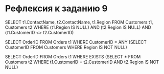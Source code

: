 # Рефлексия к заданию 9 

SELECT t1.ContactName, t2.ContactName, t1.Region
FROM Customers t1, Customers t2 
WHERE (t1.Region IS NULL) AND (t2.Region IS NULL) AND
      (t1.CustomerID <> t2.CustomerID) 


SELECT OrderID
FROM Orders t1
WHERE CustomerID = ANY 
  (SELECT CustomerID FROM Customers
   WHERE Region IS NOT NULL) 


SELECT OrderID
FROM Orders t1
WHERE EXISTS 
  (SELECT * FROM Customers t2 WHERE
   t1.CustomerID = t2.CustomerID AND
   t2.Region IS NOT NULL)   
      
